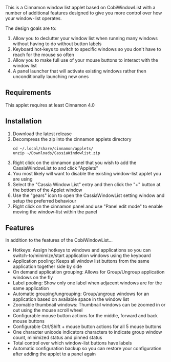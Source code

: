 This is a Cinnamon window list applet based on CobiWindowList with a number of additional features
designed to give you more control over how your window-list operates.

The design goals are to:

1. Allow you to declutter your window list when running many windows without having to do without button labels
2. Keyboard hot-keys to switch to specific windows so you don't have to reach for the mouse so often
3. Allow you to make full use of your mouse buttons to interact with the window list
4. A panel launcher that will activate existing windows rather then unconditionally launching new ones

## Requirements
This applet requires at least Cinnamon 4.0

## Installation
1. Download the latest release
2. Decompress the zip into the cinnamon applets directory
    ```
    cd ~/.local/share/cinnamon/applets/
    unzip ~/Downloads/CassiaWindowlist.zip
    ```
3. Right click on the cinnamon panel that you wish to add the CassiaWindowList to and click "Applets"
4. You most likely will want to disable the existing window-list applet you are using
5. Select the "Cassia Window List" entry and then click the "+" button at the bottom of the Applet window
6. Use the "gears" icon to open the CassiaWindowList setting window and setup the preferred behaviour
7. Right click on the cinnamon panel and use "Panel edit mode" to enable moving the window-list within the panel

## Features
In addition to the features of the CobiWindowList...

 * Hotkeys: Assign hotkeys to windows and applications so you can switch-to/minimize/start application windows using the keyboard
 * Application pooling: Keeps all window list buttons from the same application together side by side
 * On demand application grouping: Allows for Group/Ungroup application windows on the fly
 * Label pooling: Show only one label when adjacent windows are for the same application
 * Automatic grouping/ungrouping: Group/ungroup windows for an application based on available space in the window list
 * Zoomable thumbnail windows: Thumbnail windows can be zoomed in or out using the mouse scroll wheel
 * Configurable mouse button actions for the middle, forward and back mouse buttons
 * Configurable Ctrl/Shift + mouse button actions for all 5 mouse buttons
 * One character unicode indicators characters to indicate group window count, minimized status and pinned status
 * Total control over which window-list buttons have labels
 * Automatic configuration backup so you can restore your configuration after adding the applet to a panel again
